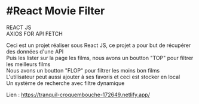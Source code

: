 # #React Movie Filter

REACT JS<br>
AXIOS FOR API FETCH

Ceci est un projet réaliser sous React JS, ce projet a pour but de récupérer des données d'une API<br>
Puis les lister sur la page les films, nous avons un boutton "TOP" pour filtrer les meilleurs films<br>
Nous avons un boutton "FLOP" pour filtrer les moins bon films <br>
L'utilisateur peut aussi ajouter à ses favoris et ceci est stocker en local<br>
Un système de recherche avec filtre dynamique

Lien : https://tranquil-croquembouche-172649.netlify.app/
